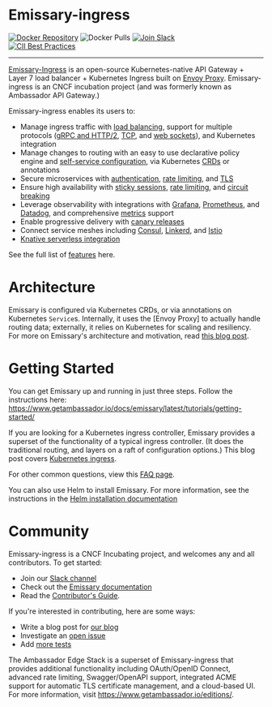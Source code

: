 Emissary-ingress
================

<!-- Links are (mostly) at the end of this document, for legibility. -->

<!-- [![Build Status][build-status]][build-pages] -->
[![Docker Repository][version-endpoint]][docker-repo]
![Docker Pulls][docker-pulls]
[![Join Slack][slack-join]][slack-url] <br/>
[![CII Best Practices][cii-badge]][cii-status]

----

[Emissary-Ingress](https://www.getambassador.io) is an open-source Kubernetes-native API Gateway +
Layer 7 load balancer + Kubernetes Ingress built on [Envoy Proxy](https://www.envoyproxy.io). 
Emissary-ingress is an CNCF incubation project (and was formerly known as Ambassador API Gateway.)

Emissary-ingress enables its users to:
* Manage ingress traffic with [load balancing], support for multiple protocols ([gRPC and HTTP/2], [TCP], and [web sockets]), and Kubernetes integration
* Manage changes to routing with an easy to use declarative policy engine and [self-service configuration], via Kubernetes [CRDs] or annotations
* Secure microservices with [authentication], [rate limiting], and [TLS]
* Ensure high availability with [sticky sessions], [rate limiting], and [circuit breaking]
* Leverage observability with integrations with [Grafana], [Prometheus], and [Datadog], and comprehensive [metrics] support
* Enable progressive delivery with [canary releases]
* Connect service meshes including [Consul], [Linkerd], and [Istio]
* [Knative serverless integration]

See the full list of [features](https://www.getambassador.io/features/) here.

Architecture
============

Emissary is configured via Kubernetes CRDs, or via annotations on Kubernetes `Service`s. Internally,
it uses the [Envoy Proxy] to actually handle routing data; externally, it relies on Kubernetes for
scaling and resiliency. For more on Emissary's architecture and motivation, read [this blog post](https://blog.getambassador.io/building-ambassador-an-open-source-api-gateway-on-kubernetes-and-envoy-ed01ed520844).

Getting Started
===============

You can get Emissary up and running in just three steps. Follow the instructions here: https://www.getambassador.io/docs/emissary/latest/tutorials/getting-started/

If you are looking for a Kubernetes ingress controller, Emissary provides a superset of the functionality of a typical ingress controller. (It does the traditional routing, and layers on a raft of configuration options.) This blog post covers [Kubernetes ingress](https://blog.getambassador.io/kubernetes-ingress-nodeport-load-balancers-and-ingress-controllers-6e29f1c44f2d).

For other common questions, view this [FAQ page](https://www.getambassador.io/docs/emissary/latest/about/faq/).

You can also use Helm to install Emissary. For more information, see the instructions in the [Helm installation documentation](https://www.getambassador.io/docs/emissary/latest/topics/install/helm/)

Community
=========

Emissary-ingress is a CNCF Incubating project, and welcomes any and all contributors. To get started:

* Join our [Slack channel](https://a8r.io/slack)
* Check out the [Emissary documentation](https://www.getambassador.io/docs/emissary/)
* Read the [Contributor's Guide](https://github.com/emissary-ingress/emissary/blob/master/DEVELOPING.md).

If you're interested in contributing, here are some ways:

* Write a blog post for [our blog](https://blog.getambassador.io)
* Investigate an [open issue](https://github.com/emissary-ingress/emissary/issues)
* Add [more tests](https://github.com/emissary-ingress/emissary/tree/master/ambassador/tests)

The Ambassador Edge Stack is a superset of Emissary-ingress that provides additional functionality including OAuth/OpenID Connect, advanced rate limiting, Swagger/OpenAPI support, integrated ACME support for automatic TLS certificate management, and a cloud-based UI. For more information, visit https://www.getambassador.io/editions/.

<!--
  ![example branch parameter](https://github.com/github/docs/actions/workflows/main.yml/badge.svg?branch=feature-1)
  [build-pages]:   https://travis-ci.org/emissary-ingress/emissary
  [build-status]:  https://github.com/emissary-ingress/emissary/actions/workflows/promote-ga.yml/badge.svg?branch=release/v2.0
-->
[cii-badge]:        https://bestpractices.coreinfrastructure.org/projects/1852/badge
[cii-status]:       https://bestpractices.coreinfrastructure.org/projects/1852
[docker-repo]:      https://hub.docker.com/repository/docker/datawire/emissary
[version-endpoint]: https://img.shields.io/endpoint?url=https://raw.githubusercontent.com/kflynn/emissary/flynn/dev/readme/docs/shield.json
[docker-pulls]:     https://img.shields.io/docker/pulls/datawire/emissary
[slack-url]:        https://a8r.io/slack
[slack-join]:       https://img.shields.io/badge/slack-join-orange.svg

<!-- Please keep this list sorted. -->
[authentication]: https://www.getambassador.io/docs/emissary/latest/topics/running/services/auth-service/
[canary releases]: https://www.getambassador.io/docs/emissary/latest/topics/using/canary/
[circuit breaking]: https://www.getambassador.io/docs/emissary/latest/topics/using/circuit-breakers/
[Consul]: https://www.getambassador.io/docs/emissary/latest/howtos/consul/
[CRDs]: https://kubernetes.io/docs/concepts/extend-kubernetes/api-extension/custom-resources/
[Datadog]: https://www.getambassador.io/docs/emissary/latest/topics/running/statistics/#datadog
[Grafana]: https://www.getambassador.io/docs/emissary/latest/topics/running/statistics/#grafana
[gRPC and HTTP/2]: https://www.getambassador.io/docs/emissary/latest/howtos/grpc/
[Istio]: https://www.getambassador.io/docs/emissary/latest/howtos/istio/
[Knative serverless integration]: https://www.getambassador.io/docs/emissary/latest/howtos/knative/
[Linkerd]: https://www.getambassador.io/docs/emissary/latest/howtos/linkerd2/
[load balancing]: https://www.getambassador.io/docs/emissary/latest/topics/running/load-balancer/
[metrics]: https://www.getambassador.io/docs/emissary/latest/topics/running/statistics/
[Prometheus]: https://www.getambassador.io/docs/emissary/latest/topics/running/statistics/#prometheus
[rate limiting]: https://www.getambassador.io/docs/emissary/latest/topics/running/services/rate-limit-service/
[self-service configuration]: https://www.getambassador.io/docs/emissary/latest/topics/using/mappings/
[sticky sessions]: https://www.getambassador.io/docs/emissary/latest/topics/running/load-balancer/#sticky-sessions--session-affinity
[TCP]: https://www.getambassador.io/docs/emissary/latest/topics/using/tcpmappings/
[TLS]: https://www.getambassador.io/docs/emissary/latest/howtos/tls-termination/
[web sockets]: https://www.getambassador.io/docs/emissary/latest/topics/using/tcpmappings/
